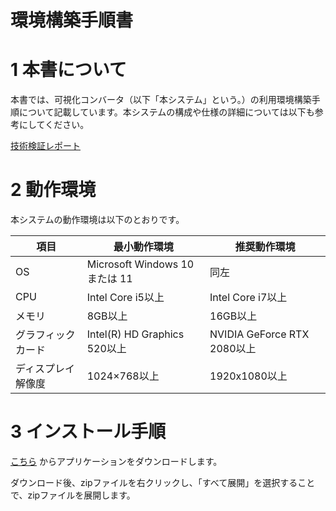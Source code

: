 # 環境構築手順書

# 1 本書について

本書では、可視化コンバータ（以下「本システム」という。）の利用環境構築手順について記載しています。本システムの構成や仕様の詳細については以下も参考にしてください。

[技術検証レポート](https://www.mlit.go.jp/plateau/file/libraries/doc/plateau_tech_doc_0030_ver01.pdf)

# 2 動作環境

本システムの動作環境は以下のとおりです。




| 項目               | 最小動作環境                                                                                                                                                                                                                                                                                                                                    | 推奨動作環境                   | 
| ------------------ | ----------------------------------------------------------------------------------------------------------------------------------------------------------------------------------------------------------------------------------------------------------------------------------------------------------------------------------------------- | ------------------------------ | 
| OS                 | Microsoft Windows 10 または 11                                                                                                                                                                                                                                                                                                                  |  同左 | 
| CPU                | Intel Core i5以上                                                                                                                                                                                                                                                                                                                               | Intel Core i7以上              | 
| メモリ             | 8GB以上                                                                                                                                                                                                                                                                                                                                         | 16GB以上                        | 
| グラフィックカード             | Intel(R) HD Graphics 520以上                                                                                                                                                                                                                                                                                                                                         | NVIDIA GeForce RTX 2080以上                        | 
| ディスプレイ解像度 | 1024×768以上                                                                                                                                                                                                                                                                                                                                    |  1920x1080以上                   | 

# 3 インストール手順

[こちら](https://github.com/Project-PLATEAU/Debris-flow-visualization-tool)
からアプリケーションをダウンロードします。

ダウンロード後、zipファイルを右クリックし、「すべて展開」を選択することで、zipファイルを展開します。
